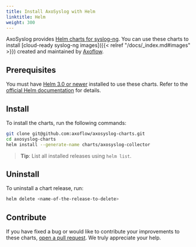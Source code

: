 ```yaml
---
title: Install AxoSyslog with Helm
linktitle: Helm
weight: 300
---
```


AxoSyslog provides [Helm charts for syslog-ng](https://github.com/axoflow/axosyslog-charts/). You can use these charts to install [cloud-ready syslog-ng images]({{< relref "/docs/_index.md#images" >}}) created and maintained by [Axoflow](https://axoflow.com).

## Prerequisites

You must have [Helm 3.0 or newer](https://helm.sh) installed to use these charts. Refer to the [official Helm documentation](https://helm.sh/docs/intro/install/) for details.

## Install

To install the charts, run the following commands:

```bash
git clone git@github.com:axoflow/axosyslog-charts.git
cd axosyslog-charts
helm install --generate-name charts/axosyslog-collector
```

> **Tip**: List all installed releases using `helm list`.

## Uninstall

To uninstall a chart release, run:

```bash
helm delete <name-of-the-release-to-delete>
```

## Contribute

If you have fixed a bug or would like to contribute your improvements to these charts, [open a pull request](https://github.com/axoflow/axosyslog-charts/pulls). We truly appreciate your help.
